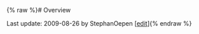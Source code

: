 {% raw %}# Overview

Last update: 2009-08-26 by StephanOepen [[edit](https://github.com/delph-in/docs/wiki/NoraSegmentation/_edit)]{% endraw %}
